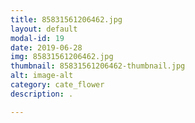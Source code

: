 ```yaml
---
title: 85831561206462.jpg
layout: default
modal-id: 19
date: 2019-06-28
img: 85831561206462.jpg
thumbnail: 85831561206462-thumbnail.jpg
alt: image-alt
category: cate_flower
description: .

---
```

